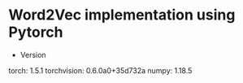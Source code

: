Word2Vec implementation using Pytorch
================================================

* Version

torch: 1.5.1
torchvision: 0.6.0a0+35d732a
numpy: 1.18.5
